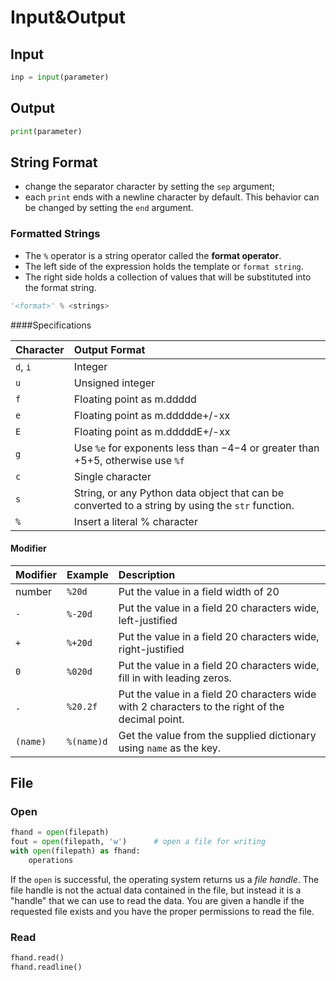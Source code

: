 # Input&Output

## Input

```python
inp = input(parameter)
```

## Output

```python
print(parameter)
```

## String Format

* change the separator character by setting the `sep` argument;
* each `print` ends with a newline character by default. This behavior can be changed by setting the `end` argument.

### Formatted Strings

* The `%` operator is a string operator called the **format operator**.
* The left side of the expression holds the template or `format string`.
* The right side holds a collection of values that will be substituted into the format string. 

```python
'<format>' % <strings>
```

####Specifications

| **Character** | **Output Format**                                            |
| :------------ | :----------------------------------------------------------- |
| `d`, `i`      | Integer                                                      |
| `u`           | Unsigned integer                                             |
| `f`           | Floating point as m.ddddd                                    |
| `e`           | Floating point as m.ddddde+/-xx                              |
| `E`           | Floating point as m.dddddE+/-xx                              |
| `g`           | Use `%e` for exponents less than −4−4 or greater than +5+5, otherwise use `%f` |
| `c`           | Single character                                             |
| `s`           | String, or any Python data object that can be converted to a string by using the `str` function. |
| `%`           | Insert a literal % character                                 |

#### Modifier

| **Modifier** | **Example** | **Description**                                              |
| :----------- | :---------- | :----------------------------------------------------------- |
| number       | `%20d`      | Put the value in a field width of 20                         |
| `-`          | `%-20d`     | Put the value in a field 20 characters wide, left-justified  |
| `+`          | `%+20d`     | Put the value in a field 20 characters wide, right-justified |
| `0`          | `%020d`     | Put the value in a field 20 characters wide, fill in with leading zeros. |
| `.`          | `%20.2f`    | Put the value in a field 20 characters wide with 2 characters to the right of the decimal point. |
| `(name)`     | `%(name)d`  | Get the value from the supplied dictionary using `name` as the key. |

## File

### Open

```python
fhand = open(filepath)
fout = open(filepath, 'w')		# open a file for writing
with open(filepath) as fhand:
  	operations
```

If the `open` is successful, the operating system returns us a *file handle*. The file handle is not the actual data contained in the file, but instead it is a "handle" that we can use to read the data. You are given a handle if the requested file exists and you have the proper permissions to read the file.

### Read

```python
fhand.read()
fhand.readline()
```

